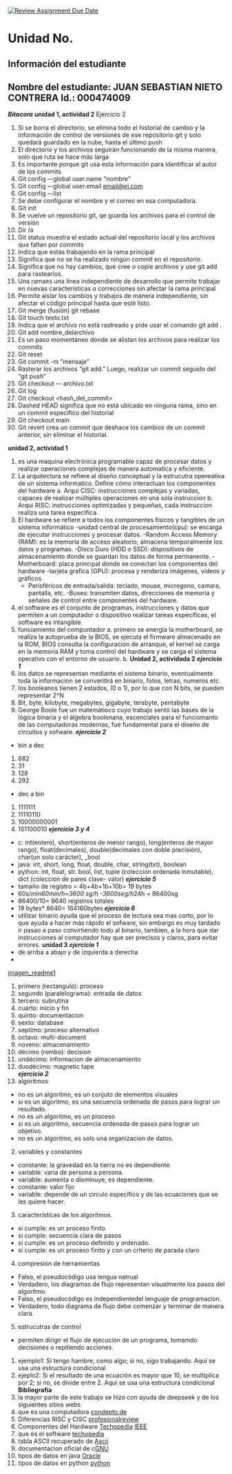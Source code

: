 [![Review Assignment Due Date](https://classroom.github.com/assets/deadline-readme-button-22041afd0340ce965d47ae6ef1cefeee28c7c493a6346c4f15d667ab976d596c.svg)](https://classroom.github.com/a/keXHnCl3)
# Unidad No. 
## Información del estudiante  
Nombre del estudiante: JUAN SEBASTIAN NIETO CONTRERA
Id.: 000474009
---
***Bitacora***
**unidad 1, actividad 2**
Ejercicio 2 
1.	Si se borra el directorio, se elimina todo el historial de cambio y la información de control de versiones de ese repositorio git y solo quedará guardado en la nube, hasta el último push
2.	El directorio y los archivos seguirán funcionando de la misma manera, solo que ruta se hace más larga 
3.	Es importante porque git usa esta información para identificar al autor de los commits
4.	Git config –-global user.name “nombre”
5.	Git config –-global user.email email@ej.com
6.	Git config –-list  
7.	Se debe configurar el nombre y el correo en esa computadora.
8.	Git init 
9.	Se vuelve un repositorio git, qe guarda los archivos para el control de versión
10.	Dir /a 
11.	Git status muestra el estado actual del repositorio local y los archivos que faltan por commits  
12.	Indica que estás trabajando en la rama principal
13.	Significa que no se ha realizado ningún commit en el repositorio.
14.	Significa que no hay cambios, que cree o copie archivos y use git add para rastearlos.
15.	Una ramaes una línea independiente de desarrollo que permite trabajar en nuevas características o correcciones sin afectar la rama principal 
16.	Permite aislar los cambios y trabajos de manera independiente, sin afectar el código principal hasta que esté listo.
17.	Git merge (fusión) git rebase 
18.	Git touch texto.txt
19.	Indica que el archivo no está rastreado y pide usar el comando git add .
20.	Git add nombre_delarchivo
21.	Es un paso momentáneo donde se alistan los archivos para realizar los commits
22.	Git reset
23.	Git commit -m “mensaje” 
24.	 Rasterar los archivos “git add.” Luego, realizar un commit seguido del “git push”
25.	 Git checkout –- archivo.txt 
26.	Git log 
27.	Git checkout <hash_del_commit>
28.	Dashed HEAD significa que no está ubicado en ninguna rama, sino en un commit específico del historial
29.	Git checkout main 
30.	Git revert crea un commit que deshace los cambios de un commit anterior, sin eliminar el historial.

**unidad 2, actividad 1**
1. es una maquina electrónica programable capaz de procesar datos y 
realizar operaciones complejas de manera automatica y eficiente.
2. La arquitectura se refiere al diseño conceptual y la estrucutra opereativa de un sistema informatico. Define cómo interactuan los componentes del hardware
    a. Arqui CISC: instrucciones complejas y variadas, capaces de realizar múltiples operaciones en una sola instruccion 
    b. Arqui RISC: instrucciones optimizadas y pequeñas, cada instruccion realiza una tarea especifica.
3. El hardware se refiere a todos los componentes físicos y tangibles de un sistema informático
    -unidad central de procesamiento(cpu): se encarga de ejecutar instrucciones y procesar datos.
    -Random Access Memory (RAM): es la memoria de acceso aleatorio, almacena temporalmente los datos y programas. 
    -Disco Duro (HDD o SSD): dispositivos de almacenamiento donde se guardan los datos de forma permanente.
    -Motherboard: placa principal donde se conectan los componentes del hardware
    -tarjeta grafica (GPU): procesa y renderiza imágenes, videos y gráficos
    - Perisféricos de entrada/salida: teclado, mouse, microgono, camara, pantalla, etc.
    -Buses: transmiten datos, direcciones de memoria y señales de control entre componentes del hardware.
4. el software es el conjunto de programas, instrucciones y datos que permiten a un computador o dispositivo realizar tareas específicas, el software es intangible.
5. funciamiento del compuntador 
    a. primero se energía la motherboard, se realiza la autoprueba de la BIOS, se ejecuta el firmware almacenado en la ROM, BIOS consulta la configuracion de arranque, el kernel se carga en la memoria RAM y toma control del hardware y se carga el sistema operativo con el entorno de usuario.
    b. 
**Unidad 2, actividada 2**
***ejercicio 1***
1. los datos se representan mediante el sistema binario, eventualmente toda la informacion se converitirá en binario, fotos, letras, numeros etc.
2. los booleanos tienen 2 estados, (0 o 1), por lo que con N bits, se pueden representar 2^N
3. Bit, byte, kilobyte, megabytes, gigabyte, terabyte, pentabyte 
4. George Boole fue un matemátioco cuyo trabajo sentó las bases de la lógica binaria y el álgebra boolenana, escenciales para el funciomanto de las computadoras modernas, fue fundamental para el diseño de circuitos y sofware.
***ejercicio 2***
- bin a dec
1. 682 
2. 31 
3. 128
4. 292 
- dec a bin 
1. 1111111
2. 11110110
3. 10000000001
4. 101100010
***ejercicio 3 y 4***
- c: int(entero), short(enteros de menor rango), long(enteros de mayor rango), float(decimales), double(decimales con doble precisión), char(un solo carácter), _bool
- java: int, short, long, float, double, char, string(txt), boolean
- python: int, float, str. bool, list, tuple (coleccion ordenada inmutable), dict (coleccion de pares clave- valor) 
***ejercicio 5***
- tamaño de registro = 4b+4b+1b+10b= 19 bytes 
- 60s/min*60min/h=3600 sg/h
-3600seg/h*24h = 86400sg 
- 86400/10= 8640 registros totales 
- 19 bytes* 8640= 164160bytes
***ejercicio 6***
- utilizar binario ayuda que el proceso de lectura sea mas corto, por lo que ayuda a hacer más rápido el sofware, sin embargo es muy tardado ir pasao a paso convirtiendo todo al binario, tambien, a la hora que dar instrucciones al computador hay que ser precisos y claros, para evitar errores. 
**unidad 3**
***ejercicio 1*** 
- de arriba a abajo y de izquierda a derecha
- 
[imagen_readme1](Retos/imagenes/readme1.png)

1. primero (rectangulo): proceso 
2. segundo (paralelograma): entrada de datos
3. tercero: subrutina 
4. cuarto: inicio y fin 
5. quinto: documentacion
6. sexto: database
7. septimo: proceso alternativo 
8. octavo: multi-document
9. noveno: almacenamiento
10. décimo (rombo): decision
11. undécimo: informacion de almacenamiento
12. duodécimo: magnetic tape  
***ejercicio 2***
1. algoritmos 
- no es un algoritmo, es un conjuto de elementos visuales
- si es un algoritmo, es una secuencia ordenada de pasos para lograr un resultado.
- no es un algoritmo, es un proceso
- si es un algoritmo, secuencia ordenada de pasos para lograr un objetivo.
- no es un algoritmo, es solo una organizacion de datos.
2. variables y constantes
- constante: la gravedad en la tierra no es dependiente.
- variable: varia de persona a persona.
- variable: aumenta o disminuye, es dependiente.
- constante: valor fijo 
- variable: depende de un circulo específico y de las ecuaciones que se les quiere hacer.
3. características de los algoritmos.
- si cumple: es un proceso finito 
- si cumple: secuencia clara de pasos 
- si cumple: es un proceso definido y ordenado.
- si cumple: es un proceso finito y con un criterio de parada claro 
4. compresión de herramientas
- Falso, el pseudocódigo usa lengua natrual
- Verdadero, los diagramas de flujo representan visualmente los pasos del algoritmo.
- Falso, el pseudocódigo es independientedel lenguaje de programacion.
- Verdadero, todo diagrama de flujo debe comenzar y terminar de manera clara. 
5. estrucutras de control
- permiten dirigir el flujo de ejecución de un programa, tomamdo decisiones o repitiendo acciones.
1. ejemplo1: Si tengo hambre, como algo; si no, sigo trabajando. Aquí se usa una estructura condicional
2. ejeplo2: Si el resultado de una ecuación es mayor que 10, se multiplica por 2; si no, se divide entre 2. Aquí se usa una estructura condicional 
**Bibliografia**
1. la mayor parte de este trabajo se hizo con ayuda de deepseek y de los siguientes sitios webs  
2. que es una computadora [condepto.de](https://concepto.de/computadora/)
3. Diferencias RISC y CISC [profesionalreview](https://www.profesionalreview.com/2021/07/18/risc-vs-cisc/)
4. Componentes del Hardware [Techopedia](https://www.techopedia.com/definition/2210/hardware) [IEEE](https://www.ieee.org/)
5. que es el software [techopedia](https://www.techopedia.com/definition/4356/software) 
6. tabla ASCII recuperado de [Ascii](https://www.asciitable.com/)
7. documentacion oficial de c[GNU](https://www.gnu.org/software/gnu-c-manual/)
8. tipos de datos en java [Oracle](https://docs.oracle.com/javase/tutorial/java/nutsandbolts/datatypes.html)
9. tipos de datos en python [python](https://docs.python.org/3/library/stdtypes.html)
